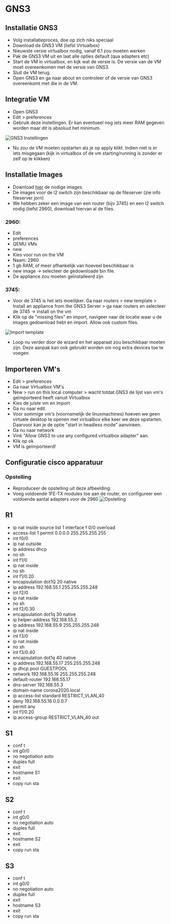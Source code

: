 # GNS3
## Installatie GNS3
- Volg installatieproces, doe op zich niks speciaal
- Download de GNS3 VM (liefst Virtualbox)
- Nieuwste versie virtualbox nodig, vanaf 6.1 zou moeten werken
- Pak de GNS3 VM uit en laat alle opties default (qua adapters etc)
- Start de VM in virtualbox, en kijk wat de versie is. De versie van de VM moet overeenkomen met de versie van GNS3.
- Sluit de VM terug.
- Open GNS3 en ga naar about en controleer of de versie van GNS3 overeenkomt met die in de VM.

## Integratie VM
- Open GNS3
- Edit > preferences
- Gebruik deze instellingen. Er kan eventueel nog iets meer RAM gegeven worden maar dit is absoluut het minimum.

![GNS3 Instellingen](img/GNS3VMCONF.png)
- Nu zou de VM moeten opstarten als je op apply klikt. Indien niet is er iets misgegaan (kijk in virtualbox of de vm starting/running is zonder er zelf op te klikken)

## Installatie Images
- Download [hier](https://drive.google.com/drive/folders/102jxZ9ECpe6ZFtXYdK_81iEVuuFoGOGR) de nodige images.
- De images voor de l2 switch zijn beschikbaar op de fileserver (zie info fileserver jorn)
- We hebben zeker een image van een router (bijv 3745) en een l2 switch nodig (liefst 2960), download hiervan al de files.
### 2960:
- Edit
- preferences
- QEMU VMs
- new
- Kies voor run on the VM
- Naam: 2960
- 1 gb RAM, of meer afhankelijk van hoeveel beschikbaar is 
- new image -> selecteer de gedownloade bin file.
- De appliance zou moeten geïnstalleerd zijn
### 3745:
- Voor de 3745 is het iets moeilijker. Ga naar routers > new template > Install an appliance from the GNS3 Server > ga naar routers en selecteer de 3745 -> install on the vm
- Klik op de "missing files" en import, navigeer naar de locatie waar u de images gedownload hebt en import. Allow ook custom files.

![Import template](img/Applianceimport.png)
- Loop nu verder door de wizard en het apparaat zou beschikbaar moeten zijn. Deze aanpak kan ook gebruikt worden om nog extra devices toe te voegen

## Importeren VM's
- Edit > preferences
- Ga naar Virtualbox VM's
- New > run on this local computer > wacht totdat GNS3 de lijst van vm's geïmporteerd heeft vanuit Virtualbox
- Kies de juiste vm en import
- Ga nu naar edit.
- Voor sommige vm's (voornamelijk de linuxmachines) hoeven we geen virtuele desktop te openen met virtualbox elke keer we deze opstarten. Daarvoor kan je de optie "start in headless mode" aanvinken.
- Ga nu naar network
- Vink "Allow GNS3 to use any configured virtualbox adapter" aan.
- Klik op ok
- VM is geïmporteerd!

## Configuratie cisco apparatuur
### Opstelling
- Reproduceer de opstelling uit deze afbeelding:
- Voeg voldoende 1FE-TX modules toe aan de router, en configureer een voldoende aantal adapters voor de 2960
![Opstelling](img/netwerkopstelling.png)
## R1
- ip nat inside source list 1 interface f 0/0 overload
- access-list 1 permit  0.0.0.0 255.255.255.255
- int f0/0
- ip nat outside
- ip address dhcp
- no sh
- int f1/0
- ip nat inside
- no sh
- int f1/0.20
- encapsulation dot1Q 20 native
- ip address 192.168.55.1 255.255.255.248
- int f2/0
- ip nat inside
- no sh
- int f2/0.30
- encapsulation dot1q 30 native
- ip helper-address 192.168.55.2
- ip address 192.168.55.9 255.255.255.248
- ip nat inside
- int f3/0
- ip nat inside
- no sh
- int f3/0.40
- encapsulation dot1q 40 native
- ip address 192.168.55.17 255.255.255.248
- ip dhcp pool GUESTPOOL
- network 192.168.55.16 255.255.255.248
- default-router 192.168.55.17
- dns-server 192.168.55.3
- domain-name corona2020.local
- ip access-list standard RESTRICT_VLAN_40
- deny 192.168.55.16 0.0.0.7
- permit any
- int f1/0.20
- ip access-group RESTRICT_VLAN_40 out


## S1
- conf t
- int g0/0
- no negotiation auto
- duplex full
- exit
- hostname S1
- exit
- copy run sta

## S2
- conf t
- int g0/0
- no negotiation auto
- duplex full
- exit
- hostname S2
- exit
- copy run sta

## S3
- conf t
- int g0/0
- no negotiation auto
- duplex full
- exit
- hostname S3
- exit
- copy run sta
